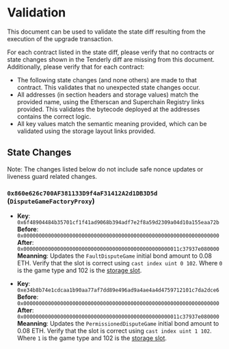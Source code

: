 # Validation

This document can be used to validate the state diff resulting from the execution of the upgrade transaction.

For each contract listed in the state diff, please verify that no contracts or state changes shown in the Tenderly diff
are missing from this document. Additionally, please verify that for each contract:

- The following state changes (and none others) are made to that contract. This validates that no unexpected state
  changes occur.
- All addresses (in section headers and storage values) match the provided name, using the Etherscan and Superchain
  Registry links provided. This validates the bytecode deployed at the addresses contains the correct logic.
- All key values match the semantic meaning provided, which can be validated using the storage layout links provided.

## State Changes

Note: The changes listed below do not include safe nonce updates or liveness guard related changes.

### `0x860e626c700AF381133D9f4aF31412A2d1DB3D5d` (`DisputeGameFactoryProxy`)

- **Key**: `0x6f48904484b35701cf1f41ad9068b394adf7e2f8a59d2309a04d10a155eaa72b` <br/>
  **Before**: `0x0000000000000000000000000000000000000000000000000000000000000000` <br/>
  **After**: `0x000000000000000000000000000000000000000000000000011c37937e080000` <br/>
  **Meanning**: Updates the `FaultDisputeGame` initial bond amount to 0.08 ETH. Verify that the slot is correct using `cast index uint 0 102`. Where `0` is the game type and 102 is the [storage slot](https://github.com/ethereum-optimism/optimism/blob/33f06d2d5e4034125df02264a5ffe84571bd0359/packages/contracts-bedrock/snapshots/storageLayout/DisputeGameFactory.json#L48).

- **Key**: `0xe34b8b74e1cdcaa1b90aa77af7dd89e496ad9a4ae4a4d4759712101c7da2dce6` <br/>
  **Before**: `0x0000000000000000000000000000000000000000000000000000000000000000` <br/>
  **After**: `0x000000000000000000000000000000000000000000000000011c37937e080000` <br/>
  **Meanning**: Updates the `PermissionedDisputeGame` initial bond amount to 0.08 ETH. Verify that the slot is correct using `cast index uint 1 102`. Where `1` is the game type and 102 is the [storage slot](https://github.com/ethereum-optimism/optimism/blob/33f06d2d5e4034125df02264a5ffe84571bd0359/packages/contracts-bedrock/snapshots/storageLayout/DisputeGameFactory.json#L48).
